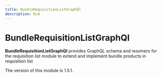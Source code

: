 ```yaml
---
title: BundleRequisitionListGraphQl
description: N/A
---
```


# BundleRequisitionListGraphQl

**BundleRequisitionListGraphQl** provides GraphQL schema and resolvers for the requisition list module to extend and implement bundle products in requisition list

<InlineAlert slots="text" />
The version of this module is 1.5.1.
